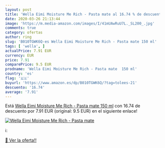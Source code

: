 ```yaml
---
layout: post
title: 'Wella Eimi Moisture Me Rich - Pasta mate al 16.74 % de descuento'
date: 2020-03-26 21:13:44
image: 'https://m.media-amazon.com/images/I/41mUAwRuU7L._SL200_.jpg'
comments: true
category: ofertas
author: ring
slug: 'B010TGWK6Q-es Wella Eimi Moisture Me Rich - Pasta mate 150 ml'
tags: [ 'wella', ]
actualPrice: 7.91 EUR
currency: EUR
price: 7.91
comparePrice: 9.5 EUR
prodname: 'Wella Eimi Moisture Me Rich - Pasta mate  150 ml'
country: 'es'
flag: '🇪🇸'
buyurl: 'https://www.amazon.es/dp/B010TGWK6Q/?tag=tolees-21'
descuento: '16.74'
average: '7.91'
---
```


Está [Wella Eimi Moisture Me Rich - Pasta mate  150 ml](https://www.amazon.es/dp/B010TGWK6Q/?tag=tolees-21) con 16.74 de descuento por 7.91 EUR (original: 9.5 EUR) en el siguiente enlace!

[![Wella Eimi Moisture Me Rich - Pasta mate](https://m.media-amazon.com/images/I/41mUAwRuU7L._SL200_.jpg)](https://www.amazon.es/dp/B010TGWK6Q/?tag=tolees-21)

ℹ️:


[🛒 Ver la oferta!!](https://www.amazon.es/dp/B010TGWK6Q/?tag=tolees-21)
